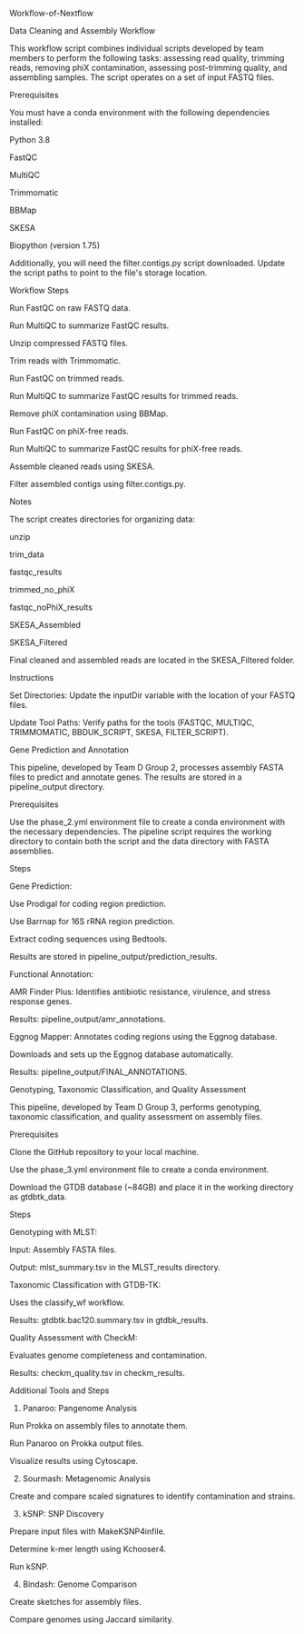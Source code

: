 Workflow-of-Nextflow

Data Cleaning and Assembly Workflow

This workflow script combines individual scripts developed by team members to perform the following tasks: assessing read quality, trimming reads, removing phiX contamination, assessing post-trimming quality, and assembling samples. The script operates on a set of input FASTQ files.

Prerequisites

You must have a conda environment with the following dependencies installed:

Python 3.8

FastQC

MultiQC

Trimmomatic

BBMap

SKESA

Biopython (version 1.75)

Additionally, you will need the filter.contigs.py script downloaded. Update the script paths to point to the file's storage location.

Workflow Steps

Run FastQC on raw FASTQ data.

Run MultiQC to summarize FastQC results.

Unzip compressed FASTQ files.

Trim reads with Trimmomatic.

Run FastQC on trimmed reads.

Run MultiQC to summarize FastQC results for trimmed reads.

Remove phiX contamination using BBMap.

Run FastQC on phiX-free reads.

Run MultiQC to summarize FastQC results for phiX-free reads.

Assemble cleaned reads using SKESA.

Filter assembled contigs using filter.contigs.py.

Notes

The script creates directories for organizing data:

unzip

trim_data

fastqc_results

trimmed_no_phiX

fastqc_noPhiX_results

SKESA_Assembled

SKESA_Filtered

Final cleaned and assembled reads are located in the SKESA_Filtered folder.

Instructions

Set Directories: Update the inputDir variable with the location of your FASTQ files.

Update Tool Paths: Verify paths for the tools (FASTQC, MULTIQC, TRIMMOMATIC, BBDUK_SCRIPT, SKESA, FILTER_SCRIPT).

Gene Prediction and Annotation

This pipeline, developed by Team D Group 2, processes assembly FASTA files to predict and annotate genes. The results are stored in a pipeline_output directory.

Prerequisites

Use the phase_2.yml environment file to create a conda environment with the necessary dependencies. The pipeline script requires the working directory to contain both the script and the data directory with FASTA assemblies.

Steps

Gene Prediction:

Use Prodigal for coding region prediction.

Use Barrnap for 16S rRNA region prediction.

Extract coding sequences using Bedtools.

Results are stored in pipeline_output/prediction_results.

Functional Annotation:

AMR Finder Plus: Identifies antibiotic resistance, virulence, and stress response genes.

Results: pipeline_output/amr_annotations.

Eggnog Mapper: Annotates coding regions using the Eggnog database.

Downloads and sets up the Eggnog database automatically.

Results: pipeline_output/FINAL_ANNOTATIONS.

Genotyping, Taxonomic Classification, and Quality Assessment

This pipeline, developed by Team D Group 3, performs genotyping, taxonomic classification, and quality assessment on assembly files.

Prerequisites

Clone the GitHub repository to your local machine.

Use the phase_3.yml environment file to create a conda environment.

Download the GTDB database (~84GB) and place it in the working directory as gtdbtk_data.

Steps

Genotyping with MLST:

Input: Assembly FASTA files.

Output: mlst_summary.tsv in the MLST_results directory.

Taxonomic Classification with GTDB-TK:

Uses the classify_wf workflow.

Results: gtdbtk.bac120.summary.tsv in gtdbk_results.

Quality Assessment with CheckM:

Evaluates genome completeness and contamination.

Results: checkm_quality.tsv in checkm_results.

Additional Tools and Steps

1. Panaroo: Pangenome Analysis

Run Prokka on assembly files to annotate them.

Run Panaroo on Prokka output files.

Visualize results using Cytoscape.

2. Sourmash: Metagenomic Analysis

Create and compare scaled signatures to identify contamination and strains.

3. kSNP: SNP Discovery

Prepare input files with MakeKSNP4infile.

Determine k-mer length using Kchooser4.

Run kSNP.

4. Bindash: Genome Comparison

Create sketches for assembly files.

Compare genomes using Jaccard similarity.
